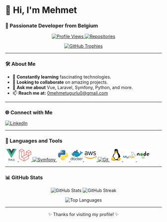 # 👋 Hi, I'm Mehmet  
### 🚀 Passionate Developer from Belgium  

<p align="center">
  <a href="https://github.com/mugurlu0">
    <img src="https://komarev.com/ghpvc/?username=mugurlu0&label=Profile%20views&color=0e75b6&style=flat" alt="Profile Views" />
  </a>
  <a href="https://github.com/mugurlu0?tab=repositories">
    <img src="https://img.shields.io/badge/Repositories-25-blue" alt="Repositories" />
  </a>
</p>

<p align="center">
  <a href="https://github.com/ryo-ma/github-profile-trophy">
    <img src="https://github-profile-trophy.vercel.app/?username=mugurlu0&theme=onedark&row=1&column=7" alt="GitHub Trophies" />
  </a>
</p>

---

### 🛠️ About Me  

- 🌱 **Constantly learning** fascinating technologies.  
- 👯 **Looking to collaborate** on amazing projects.  
- 💬 **Ask me about** Vue, Laravel, Symfony, Python, and more.  
- 📫 **Reach me at:** [0mehmetugurlu0@gmail.com](mailto:0mehmetugurlu0@gmail.com)  

---

### 🌐 Connect with Me  

[![LinkedIn](https://img.shields.io/badge/LinkedIn-0077B5?style=for-the-badge&logo=linkedin&logoColor=white)](https://linkedin.com/in/mehmet-ugurlu)

---

### 🚀 Languages and Tools  

<p align="left">
  <a href="https://vuejs.org/" target="_blank" rel="noreferrer">
    <img src="https://raw.githubusercontent.com/devicons/devicon/master/icons/vuejs/vuejs-original-wordmark.svg" alt="Vue.js" width="40" height="40" />
  </a>
  <a href="https://laravel.com/" target="_blank" rel="noreferrer">
    <img src="https://raw.githubusercontent.com/devicons/devicon/ca28c779441053191ff11710fe24a9e6c23690d6/icons/laravel/laravel-original.svg" alt="Laravel" width="40" height="40" />
  </a>
  <a href="https://symfony.com" target="_blank" rel="noreferrer">
    <img src="https://symfony.com/logos/symfony_black_03.svg" alt="Symfony" width="40" height="40" />
  </a>
  <a href="https://www.python.org" target="_blank" rel="noreferrer">
    <img src="https://raw.githubusercontent.com/devicons/devicon/master/icons/python/python-original.svg" alt="Python" width="40" height="40" />
  </a>
  <a href="https://www.docker.com/" target="_blank" rel="noreferrer">
    <img src="https://raw.githubusercontent.com/devicons/devicon/master/icons/docker/docker-original-wordmark.svg" alt="Docker" width="40" height="40" />
  </a>
  <a href="https://aws.amazon.com" target="_blank" rel="noreferrer">
    <img src="https://raw.githubusercontent.com/devicons/devicon/master/icons/amazonwebservices/amazonwebservices-original-wordmark.svg" alt="AWS" width="40" height="40" />
  </a>
  <a href="https://git-scm.com/" target="_blank" rel="noreferrer">
    <img src="https://www.vectorlogo.zone/logos/git-scm/git-scm-icon.svg" alt="Git" width="40" height="40" />
  </a>
  <a href="https://www.linux.org/" target="_blank" rel="noreferrer">
    <img src="https://raw.githubusercontent.com/devicons/devicon/master/icons/linux/linux-original.svg" alt="Linux" width="40" height="40" />
  </a>
  <a href="https://www.mysql.com/" target="_blank" rel="noreferrer">
    <img src="https://raw.githubusercontent.com/devicons/devicon/master/icons/mysql/mysql-original-wordmark.svg" alt="MySQL" width="40" height="40" />
  </a>
  <a href="https://nodejs.org" target="_blank" rel="noreferrer">
    <img src="https://raw.githubusercontent.com/devicons/devicon/master/icons/nodejs/nodejs-original-wordmark.svg" alt="Node.js" width="40" height="40" />
  </a>
</p>

---

### 📊 GitHub Stats  

<p align="center">
  <img src="https://github-readme-stats.vercel.app/api?username=mugurlu0&show_icons=true&theme=radical" alt="GitHub Stats" />
  <img src="https://github-readme-streak-stats.herokuapp.com/?user=mugurlu0&theme=radical" alt="GitHub Streak" />
</p>

<p align="center">
  <img src="https://github-readme-stats.vercel.app/api/top-langs?username=mugurlu0&layout=compact&theme=radical" alt="Top Languages" />
</p>

---

<p align="center">✨ Thanks for visiting my profile! ✨</p>
